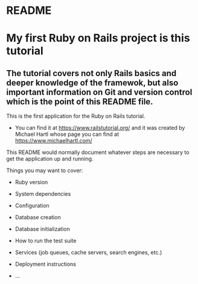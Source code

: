 # README

# My first Ruby on Rails project is this tutorial

## The tutorial covers not only Rails basics and deeper knowledge of the framewok, but also important information on Git and version control which is the point of this README file.

This is the first application for the Ruby on Rails tutorial.

  * You can find it at https://www.railstutorial.org/ and it was created by Michael Hartl whose page you can find at https://www.michaelhartl.com/

This README would normally document whatever steps are necessary to get the
application up and running.

Things you may want to cover:

* Ruby version

* System dependencies

* Configuration

* Database creation

* Database initialization

* How to run the test suite

* Services (job queues, cache servers, search engines, etc.)

* Deployment instructions

* ...
